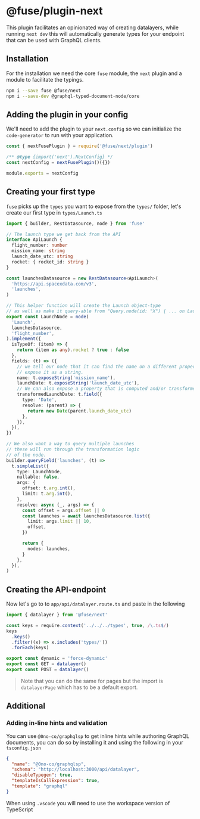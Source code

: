 # @fuse/plugin-next

This plugin facilitates an opinionated way of creating datalayers, while running `next dev`
this will automatically generate types for your endpoint that can be used with GraphQL clients.

## Installation

For the installation we need the core `fuse` module, the `next` plugin and a module
to facilitate the typings.

```sh
npm i --save fuse @fuse/next
npm i --save-dev @graphql-typed-document-node/core
```

## Adding the plugin in your config

We'll need to add the plugin to your `next.config` so we can initialize the `code-generator`
to run with your application.

```js
const { nextFusePlugin } = require('@fuse/next/plugin')

/** @type {import('next').NextConfig} */
const nextConfig = nextFusePlugin()({})

module.exports = nextConfig
```

## Creating your first type

`fuse` picks up the `types` you want to expose from the `types/` folder, let's create our first type
in `types/Launch.ts`

```ts
import { builder, RestDatasource, node } from 'fuse'

// The launch type we get back from the API
interface ApiLaunch {
  flight_number: number
  mission_name: string
  launch_date_utc: string
  rocket: { rocket_id: string }
}

const launchesDatasource = new RestDatasource<ApiLaunch>(
  'https://api.spacexdata.com/v3',
  'launches',
)

// This helper function will create the Launch object-type
// as well as make it query-able from "Query.node(id: "X") { ... on Launch { id name } }"
export const LaunchNode = node(
  'Launch',
  launchesDatasource,
  'flight_number',
).implement({
  isTypeOf: (item) => {
    return (item as any).rocket ? true : false
  },
  fields: (t) => ({
    // we tell our node that it can find the name on a different property named mission_name and to
    // expose it as a string.
    name: t.exposeString('mission_name'),
    launchDate: t.exposeString('launch_date_utc'),
    // We can also expose a property that is computed and/or transformed from a different property
    transformedLaunchDate: t.field({
      type: 'Date',
      resolve: (parent) => {
        return new Date(parent.launch_date_utc)
      },
    }),
  }),
})

// We also want a way to query multiple launches
// these will run through the transformation logic
// of the node.
builder.queryField('launches', (t) =>
  t.simpleList({
    type: LaunchNode,
    nullable: false,
    args: {
      offset: t.arg.int(),
      limit: t.arg.int(),
    },
    resolve: async (_, args) => {
      const offset = args.offset || 0
      const launches = await launchesDatasource.list({
        limit: args.limit || 10,
        offset,
      })

      return {
        nodes: launches,
      }
    },
  }),
)
```

## Creating the API-endpoint

Now let's go to to `app/api/datalayer.route.ts` and paste in the following

```ts
import { datalayer } from '@fuse/next'

const keys = require.context('../../../types', true, /\.ts$/)
keys
  .keys()
  .filter((x) => x.includes('types/'))
  .forEach(keys)

export const dynamic = 'force-dynamic'
export const GET = datalayer()
export const POST = datalayer()
```

> Note that you can do the same for pages but the import is `datalayerPage` which has to be a default export.

## Additional

### Adding in-line hints and validation

You can use `@0no-co/graphqlsp` to get inline hints while authoring GraphQL documents, you can do so by installing it
and using the following in your `tsconfig.json`

```json
{
  "name": "@0no-co/graphqlsp",
  "schema": "http://localhost:3000/api/datalayer",
  "disableTypegen": true,
  "templateIsCallExpression": true,
  "template": "graphql"
}
```

When using `.vscode` you will need to use the workspace version of TypeScript
